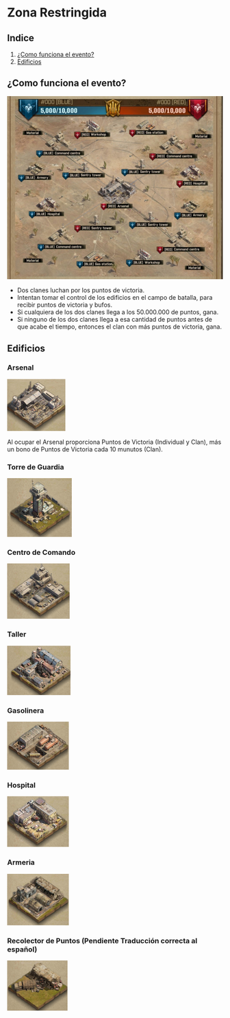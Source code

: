 # Zona Restringida

## Indice
1. [¿Como funciona el evento?](#como-funciona-el-evento)
2. [Edificios](#edificios)

## ¿Como funciona el evento?

![Battlefield](../images/Battlefield.jpeg)

* Dos clanes luchan por los puntos de victoria.
* Intentan tomar el control de los edificios en el campo de batalla, para recibir puntos de victoria y bufos.
* Si cualquiera de los dos clanes llega a los 50.000.000 de puntos, gana.
* Si ninguno de los dos clanes llega a esa cantidad de puntos antes de que acabe el tiempo, entonces el clan con más puntos de victoria, gana.

## Edificios

### Arsenal
![Arsenal](../images/Arsenal)

Al ocupar el Arsenal proporciona Puntos de Victoria (Individual y Clan), más un bono de Puntos de Victoria cada 10 munutos (Clan).

### Torre de Guardia
![Torre de Guardia](../images/torredeguardia)

### Centro de Comando
![Centro de Comando](../images/commandcenter)

### Taller
![Taller](../images/workshop)

### Gasolinera
![Gasolinera](../images/gasstation)

### Hospital
![Hospital](../images/hospital)


### Armeria
![Armería](../images/armeria)

### Recolector de Puntos (Pendiente Traducción correcta al español)
![Recolector de Puntos](../images/supplypoints)

